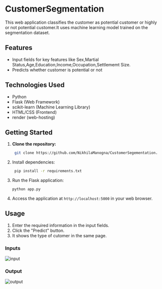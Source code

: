 # CustomerSegmentation
This web application classifies the customer as potential customer or highly or not potential customer.It uses machine learning model trained on the segmentation dataset.
## Features

- Input fields for key features like Sex,Martial Status,Age,Education,Income,Occupation,Settlememt Size.
- Predicts whether customer is potential or not


## Technologies Used

- Python
- Flask (Web Framework)
- scikit-learn (Machine Learning Library)
- HTML/CSS (Frontend)
- render (web-hosting)

## Getting Started

1. **Clone the repository:**
   ```bash
    git clone https://github.com/NikhilaManogna/CustomerSegementation.git
    ```
2. Install dependencies:
   ```bash
    pip install -r requirements.txt
    ```
3. Run the Flask application:

    ```bash
    python app.py
    ```
4. Access the application at `http://localhost:5000` in your web browser.

## Usage

1. Enter the required information in the input fields.
2. Click the "Predict" button.
3. It shows the type of cutomer in the same page.
   
### Inputs
![input](https://github.com/NikhilaManogna/CustomerSegementation/assets/94823431/4feb5032-ced2-478c-9811-8cafa36c1e56)

### Output
![output](https://github.com/NikhilaManogna/CustomerSegementation/assets/94823431/5473d118-4ca1-4271-8de2-ed85d9e47b37)
